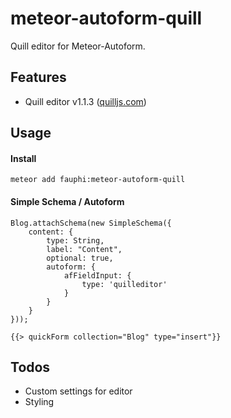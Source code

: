 # meteor-autoform-quill
Quill editor for Meteor-Autoform.

## Features

* Quill editor v1.1.3 ([quilljs.com](http://quilljs.com))

## Usage

#### Install
```
meteor add fauphi:meteor-autoform-quill
```
#### Simple Schema / Autoform
```
Blog.attachSchema(new SimpleSchema({
    content: {
        type: String,
        label: "Content",
        optional: true,
        autoform: {
            afFieldInput: {
                type: 'quilleditor'
            }
        }
    }
}));

{{> quickForm collection="Blog" type="insert"}}
```

## Todos

* Custom settings for editor
* Styling
